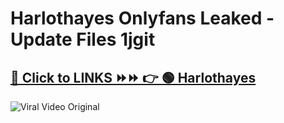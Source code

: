 
 # Harlothayes Onlyfans Leaked - Update Files 1jgit

## <h2><a href="https://clipsfans.com/Harlothayes&ref=git">🔗 Click to LINKS ⏩⏩ 👉 🟢 Harlothayes </a></h2>

<a href="https://clipsfans.com/Harlothayes&ref=git" rel="nofollow" data-target="animated-image.originalLink"><img src="https://i.ibb.co.com/xMMVF88/686577567.gif" alt="Viral Video Original" style="max-width: 100%; display: inline-block;" data-target="animated-image.originalImage"></a>

